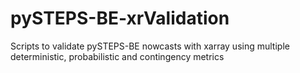 # pySTEPS-BE-xrValidation
Scripts to validate pySTEPS-BE nowcasts with xarray using multiple deterministic, probabilistic and contingency metrics

